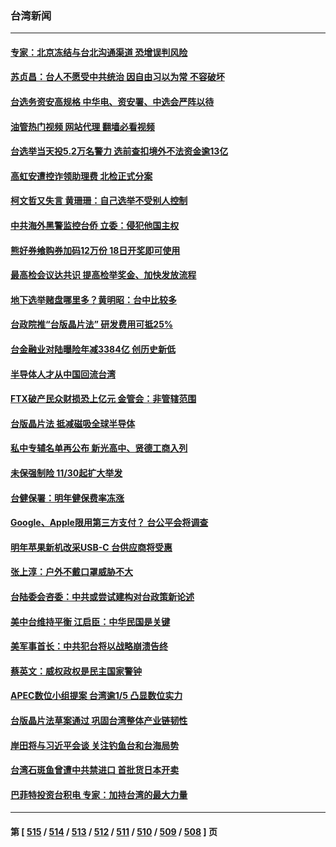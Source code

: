 ### 台湾新闻
---
#### [专家：北京冻结与台北沟通渠道 恐增误判风险](../../pages/ncid1349361/n13867626.md?11180045) 
#### [苏贞昌：台人不愿受中共统治 因自由习以为常 不容破坏](../../pages/ncid1349361/n13867884.md?11180045) 
#### [台选务资安高规格 中华电、资安署、中选会严阵以待](../../pages/ncid1349361/n13867868.md?11180045) 
#### [油管热门视频 网站代理 翻墙必看视频](http://138.2.39.72:81/youtube.html?epic-marker?11180045)
#### [台选举当天投5.2万名警力 选前查扣境外不法资金逾13亿](../../pages/ncid1349361/n13867867.md?11180045) 
#### [高虹安遭控诈领助理费 北检正式分案](../../pages/ncid1349361/n13867861.md?11180045) 
#### [柯文哲又失言 黄珊珊：自己选举不受别人控制](../../pages/ncid1349361/n13867882.md?11180045) 
#### [中共海外黑警监控台侨 立委：侵犯他国主权](../../pages/ncid1349361/n13867881.md?11180045) 
#### [熊好券飨购券加码12万份 18日开奖即可使用](../../pages/ncid1349361/n13867862.md?11180045) 
#### [最高检会议达共识 提高检举奖金、加快发放流程](../../pages/ncid1349361/n13867869.md?11180045) 
#### [地下选举赌盘哪里多？黄明昭：台中比较多](../../pages/ncid1349361/n13867866.md?11180045) 
#### [台政院推“台版晶片法” 研发费用可抵25%](../../pages/ncid1349361/n13867857.md?11180045) 
#### [台金融业对陆曝险年减3384亿 创历史新低](../../pages/ncid1349361/n13867826.md?11180045) 
#### [半导体人才从中国回流台湾](../../pages/ncid1349361/n13867827.md?11180045) 
#### [FTX破产民众财损恐上亿元 金管会：非管辖范围](../../pages/ncid1349361/n13867825.md?11180045) 
#### [台版晶片法 抵减磁吸全球半导体](../../pages/ncid1349361/n13867829.md?11180045) 
#### [私中专辅名单再公布 新光高中、贤德工商入列](../../pages/ncid1349361/n13867809.md?11180045) 
#### [未保强制险 11/30起扩大举发](../../pages/ncid1349361/n13867811.md?11180045) 
#### [台健保署：明年健保费率冻涨](../../pages/ncid1349361/n13867815.md?11180045) 
#### [Google、Apple限用第三方支付？ 台公平会将调查](../../pages/ncid1349361/n13867817.md?11180045) 
#### [明年苹果新机改采USB-C 台供应商将受惠](../../pages/ncid1349361/n13867814.md?11180045) 
#### [张上淳：户外不戴口罩威胁不大](../../pages/ncid1349361/n13867812.md?11180045) 
#### [台陆委会咨委：中共或尝试建构对台政策新论述](../../pages/ncid1349361/n13867804.md?11180045) 
#### [美中台维持平衡 江启臣：中华民国是关键](../../pages/ncid1349361/n13867796.md?11180045) 
#### [美军事首长：中共犯台将以战略崩溃告终](../../pages/ncid1349361/n13867798.md?11180045) 
#### [蔡英文：威权政权是民主国家警钟](../../pages/ncid1349361/n13867762.md?11180045) 
#### [APEC数位小组提案 台湾逾1/5 凸显数位实力](../../pages/ncid1349361/n13867723.md?11180045) 
#### [台版晶片法草案通过 巩固台湾整体产业链韧性](../../pages/ncid1349361/n13867619.md?11180045) 
#### [岸田将与习近平会谈 关注钓鱼台和台海局势](../../pages/ncid1349361/n13867604.md?11180045) 
#### [台湾石斑鱼曾遭中共禁进口 首批货日本开卖](../../pages/ncid1349361/n13867504.md?11180045) 
#### [巴菲特投资台积电 专家：加持台湾的最大力量](../../pages/ncid1349361/n13866974.md?11180045) 

---
#### 第 [ [515](./515.md?11180045) / [514](./514.md?11180045) / [513](./513.md?11180045) / [512](./512.md?11180045) / [511](./511.md?11180045) / [510](./510.md?11180045) / [509](./509.md?11180045) / [508](./508.md?11180045) ] 页
